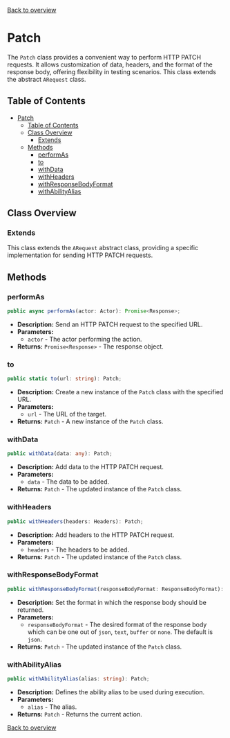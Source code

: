 [Back to overview](../../screenplay_elements.md)

# Patch

The `Patch` class provides a convenient way to perform HTTP PATCH requests. It allows customization of data, headers, and the format of the response body, offering flexibility in testing scenarios. This class extends the abstract `ARequest` class.

## Table of Contents

- [Patch](#patch)
  - [Table of Contents](#table-of-contents)
  - [Class Overview](#class-overview)
    - [Extends](#extends)
  - [Methods](#methods)
    - [performAs](#performas)
    - [to](#to)
    - [withData](#withdata)
    - [withHeaders](#withheaders)
    - [withResponseBodyFormat](#withresponsebodyformat)
    - [withAbilityAlias](#withabilityalias)

## Class Overview

### Extends

This class extends the `ARequest` abstract class, providing a specific implementation for sending HTTP PATCH requests.

## Methods

### performAs

```typescript
public async performAs(actor: Actor): Promise<Response>;
```

- **Description:** Send an HTTP PATCH request to the specified URL.
- **Parameters:**
  - `actor` - The actor performing the action.
- **Returns:** `Promise<Response>` - The response object.

### to

```typescript
public static to(url: string): Patch;
```

- **Description:** Create a new instance of the `Patch` class with the specified URL.
- **Parameters:**
  - `url` - The URL of the target.
- **Returns:** `Patch` - A new instance of the `Patch` class.

### withData

```typescript
public withData(data: any): Patch;
```

- **Description:** Add data to the HTTP PATCH request.
- **Parameters:**
  - `data` - The data to be added.
- **Returns:** `Patch` - The updated instance of the `Patch` class.

### withHeaders

```typescript
public withHeaders(headers: Headers): Patch;
```

- **Description:** Add headers to the HTTP PATCH request.
- **Parameters:**
  - `headers` - The headers to be added.
- **Returns:** `Patch` - The updated instance of the `Patch` class.

### withResponseBodyFormat

```typescript
public withResponseBodyFormat(responseBodyFormat: ResponseBodyFormat): Patch;
```

- **Description:** Set the format in which the response body should be returned.
- **Parameters:**
  - `responseBodyFormat` - The desired format of the response body which can be one out of `json`, `text`, `buffer` or `none`. The default is `json`.
- **Returns:** `Patch` - The updated instance of the `Patch` class.

### withAbilityAlias

```typescript
public withAbilityAlias(alias: string): Patch;
```

- **Description:** Defines the ability alias to be used during execution.
- **Parameters:**
  - `alias` - The alias.
- **Returns:** `Patch` - Returns the current action.

[Back to overview](../../screenplay_elements.md)
